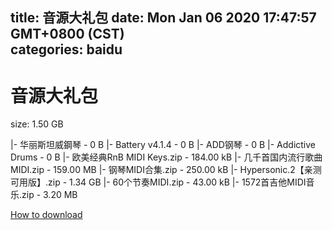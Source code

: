 
title: 音源大礼包
date: Mon Jan 06 2020 17:47:57 GMT+0800 (CST)    
categories: baidu
---

# 音源大礼包
size: 1.50 GB
 
 
|- 华丽斯坦威鋼琴 - 0 B
|- Battery v4.1.4 - 0 B
|- ADD钢琴 - 0 B
|- Addictive Drums - 0 B
|- 欧美经典RnB MIDI Keys.zip - 184.00 kB
|- 几千首国内流行歌曲MIDI.zip - 159.00 MB
|- 钢琴MIDI合集.zip - 250.00 kB
|- Hypersonic.2【亲测可用版】.zip - 1.34 GB
|- 60个节奏MIDI.zip - 43.00 kB
|- 1572首吉他MIDI音乐.zip - 3.20 MB

[How to download](https://bpcam.bemobtrk.com/go/2ceec3aa-1ca2-46d6-b9ff-aaa5c184517c?jno=4429)